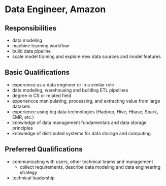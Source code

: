 # Data Engineer, Amazon
## Responsibilities
- data modeling
- machine learning workflow
- build data pipeline
- scale model training and explore new data sources and model features

## Basic Qualifications
- expereince as a data engineer or in a similar role
- data modeling, warehousing and building ETL pipelines
- degree in CS or related field
- experiencce manipulating, processing, and extracting value from large datasets
- experience using big data technologies (Hadoop, Hive, Hbase, Spark, EMR, etc.)
- knowledge of data management fundamentals and data storage principles
- knowledge of distributed systems for data storage and computing

## Preferred Qualifications
- communicating with users, other technical teams and management
  - collect requirements, describe data modeling and data engineering strategy
- technical leadership
